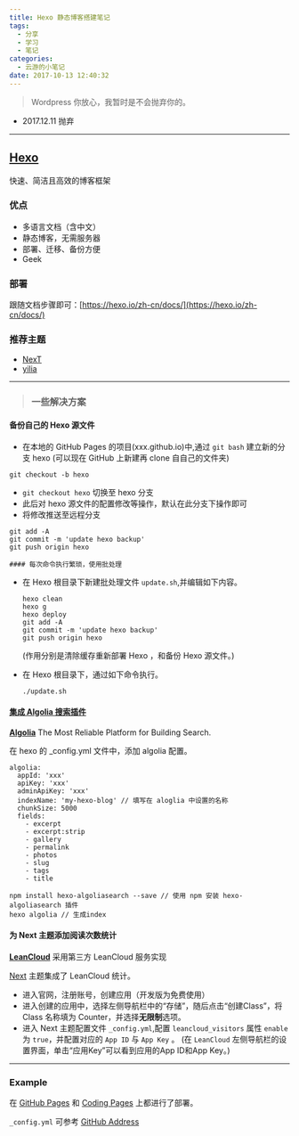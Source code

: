 ```yaml
---
title: Hexo 静态博客搭建笔记
tags:
  - 分享
  - 学习
  - 笔记
categories:
  - 云游的小笔记
date: 2017-10-13 12:40:32
---
```


> Wordpress 你放心，我暂时是不会抛弃你的。
- 2017.12.11 抛弃

* * *

## [Hexo](https://hexo.io/)

快速、简洁且高效的博客框架

<!-- more -->

### 优点

*   多语言文档（含中文）
*   静态博客，无需服务器
*   部署、迁移、备份方便
*   Geek

### 部署

跟随文档步骤即可：[https://hexo.io/zh-cn/docs/](https://hexo.io/zh-cn/docs/)

### 推荐主题

*   [NexT](http://theme-next.iissnan.com/)
*   [yilia](https://github.com/litten/hexo-theme-yilia)

* * *

> ### 一些解决方案

#### 备份自己的 Hexo 源文件

*   在本地的 GitHub Pages 的项目(xxx.github.io)中,通过 `git bash` 建立新的分支 hexo
(可以现在 GitHub 上新建再 clone 自自己的文件夹)

```
git checkout -b hexo
```

*   `git checkout hexo` 切换至 hexo 分支
*   此后对 hexo 源文件的配置修改等操作，默认在此分支下操作即可
*   将修改推送至远程分支

```
git add -A
git commit -m 'update hexo backup'
git push origin hexo
```

    #### 每次命令执行繁琐，使用批处理

*   在 Hexo 根目录下新建批处理文件 `update.sh`,并编辑如下内容。

    ```
    hexo clean
    hexo g
    hexo deploy
    git add -A
    git commit -m 'update hexo backup'
    git push origin hexo
    ```

    (作用分别是清除缓存重新部署 Hexo ，和备份 Hexo 源文件。)

*   在 Hexo 根目录下，通过如下命令执行。

    ```
    ./update.sh
    ```

#### [集成 Algolia 搜索插件](https://www.npmjs.com/package/hexo-algoliasearch)

[**Algolia**](https://www.algolia.com/)
The Most Reliable Platform for Building Search.

在 hexo 的 _config.yml 文件中，添加 algolia 配置。

```
algolia:
  appId: 'xxx'
  apiKey: 'xxx'
  adminApiKey: 'xxx'
  indexName: 'my-hexo-blog' // 填写在 aloglia 中设置的名称
  chunkSize: 5000
  fields:   
    - excerpt
    - excerpt:strip
    - gallery
    - permalink
    - photos
    - slug
    - tags
    - title
```

```
npm install hexo-algoliasearch --save // 使用 npm 安装 hexo-algoliasearch 插件
hexo algolia // 生成index
```

#### 为 Next 主题添加阅读次数统计

[**LeanCloud**](http://leancloud.cn)
采用第三方 LeanCloud 服务实现

[Next](http://theme-next.iissnan.com/) 主题集成了 LeanCloud 统计。

*   进入官网，注册账号，创建应用（开发版为免费使用）
*   进入创建的应用中，选择左侧导航栏中的“存储”，随后点击“创建Class”，将 Class 名称填为 Counter，并选择**无限制**选项。
*   进入 Next 主题配置文件 `_config.yml`,配置 `leancloud_visitors` 属性 `enable` 为 `true`，并配置对应的 `App ID` 与 `App Key` 。 (在 `LeanCloud` 左侧导航栏的设置界面，单击“应用Key”可以看到应用的App ID和App Key。)

* * *

### Example

在 [GitHub Pages](http://yunyoujun.github.io) 和 [Coding Pages](http://yunyoujun.coding.me) 上都进行了部署。

`_config.yml` 可参考 [GitHub Address](https://github.com/YunYouJun/yunyoujun.github.io)